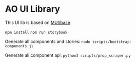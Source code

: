 # AO UI Library

This UI lib is based on [MUI/base](https://mui.com/base-ui/getting-started/).

`npm install`
`npm run storybook`

Generate all components and stories:
`node scripts/bootstrap-components.js`

Generate all component api:
`python3 scripts/prop_scraper.py`
